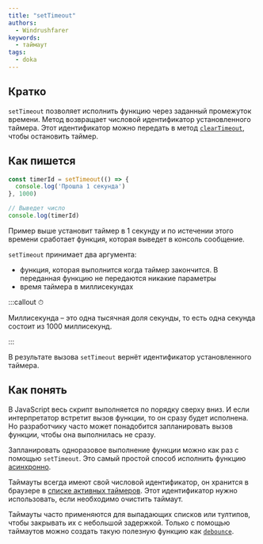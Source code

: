 ```yaml
---
title: "setTimeout"
authors:
  - Windrushfarer
keywords:
  - таймаут
tags:
  - doka
---
```


## Кратко

`setTimeout` позволяет исполнить функцию через заданный промежуток времени. Метод возвращает числовой идентификатор установленного таймера. Этот идентификатор можно передать в метод [`clearTimeout`](/js/element-cleartimeout), чтобы остановить таймер.

## Как пишется

```js
const timerId = setTimeout(() => {
  console.log('Прошла 1 секунда')
}, 1000)

// Выведет число
console.log(timerId)
```

Пример выше установит таймер в 1 секунду и по истечении этого времени сработает функция, которая выведет в консоль сообщение.

`setTimeout` принимает два аргумента:
- функция, которая выполнится когда таймер закончится. В переданная функцию не передаются никакие параметры
- время таймера в миллисекундах

:::callout ⏱

Миллисекунда – это одна тысячная доля секунды, то есть одна секунда состоит из 1000 миллисекунд.

:::

В результате вызова `setTimeout` вернёт идентификатор установленного таймера.

## Как понять

В JavaScript весь скрипт выполняется по порядку сверху вниз. И если интерпретатор встретит вызов функции, то он сразу будет исполнена. Но разработчику часто может понадобится запланировать вызов функции, чтобы она выполнилась не сразу.

Запланировать одноразовое выполнение функции можно как раз с помощью `setTimeout`. Это самый простой способ исполнить функцию [асинхронно](/js/async-in-js).

Таймауты всегда имеют свой числовой идентификатор, он хранится в браузере в [списке активных таймеров](https://html.spec.whatwg.org/multipage/timers-and-user-prompts.html#list-of-active-timers). Этот идентификатор нужно использовать, если необходимо очистить таймаут.

Таймауты часто применяются для выпадающих списков или тултипов, чтобы закрывать их с небольшой задержкой. Только с помощью таймаутов можно создать такую полезную функцию как [`debounce`](/js/debounce).
